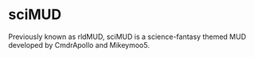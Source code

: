 # sciMUD

Previously known as rldMUD, sciMUD is a science-fantasy themed MUD developed by CmdrApollo and Mikeymoo5.

